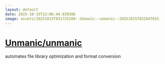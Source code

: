```yaml
---
layout: default
date: 2025-10-15T12:06:44.639386
image: assets/20251015T031725109--Unmanic--unmanic--20251015T032047655--cropped.png
---
```


# [Unmanic/unmanic](https://github.com/Unmanic/unmanic)

automates file library optimization and format conversion
